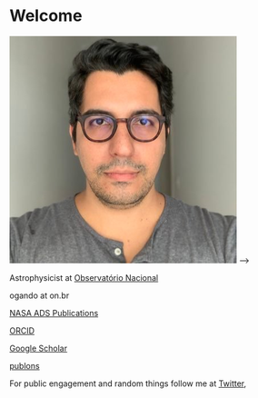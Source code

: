 # Welcome

![Photo](ogandooriba.jpg) -->

Astrophysicist at [Observatório Nacional](https://www.on.br)

ogando at on.br

[NASA ADS Publications](https://ui.adsabs.harvard.edu/search/?q=author%3A%22ogando%2C%20r%22%20property%3Arefereed&sort=date%20desc&rows=25)

[ORCID](https://orcid.org/0000-0003-2120-1154)

[Google Scholar](https://scholar.google.com/citations?user=aH3vHPwAAAAJ&hl=pt-BR)

[publons](https://publons.com/researcher/A-1747-2010/)

For public engagement and random things follow me at [Twitter](https://twitter.com/rilogando), 

<!-- [Brazilian CV Lattes (currently offline due to server issues)](http://lattes.cnpq.br/1794801345183675)

PS. My other page is at http://staff.on.br/ogando (currently offline due to server issues)-->
